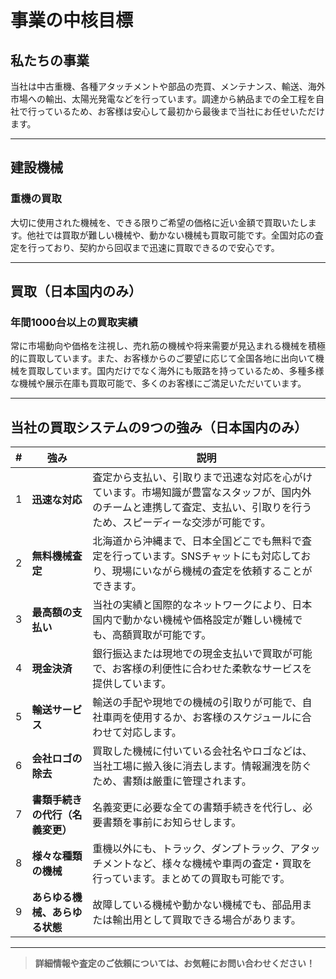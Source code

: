 # 事業の中核目標

## 私たちの事業

当社は中古重機、各種アタッチメントや部品の売買、メンテナンス、輸送、海外市場への輸出、太陽光発電などを行っています。調達から納品までの全工程を自社で行っているため、お客様は安心して最初から最後まで当社にお任せいただけます。

---

## 建設機械

### 重機の買取

大切に使用された機械を、できる限りご希望の価格に近い金額で買取いたします。他社では買取が難しい機械や、動かない機械も買取可能です。全国対応の査定を行っており、契約から回収まで迅速に買取できるので安心です。

---

## 買取（日本国内のみ）

### 年間1000台以上の買取実績

常に市場動向や価格を注視し、売れ筋の機械や将来需要が見込まれる機械を積極的に買取しています。また、お客様からのご要望に応じて全国各地に出向いて機械を買取しています。国内だけでなく海外にも販路を持っているため、多種多様な機械や展示在庫も買取可能で、多くのお客様にご満足いただいています。

---

## 当社の買取システムの9つの強み（日本国内のみ）

| # | 強み | 説明 |
|---|-----------|-------------|
| 1 | **迅速な対応** | 査定から支払い、引取りまで迅速な対応を心がけています。市場知識が豊富なスタッフが、国内外のチームと連携して査定、支払い、引取りを行うため、スピーディーな交渉が可能です。 |
| 2 | **無料機械査定** | 北海道から沖縄まで、日本全国どこでも無料で査定を行っています。SNSチャットにも対応しており、現場にいながら機械の査定を依頼することができます。 |
| 3 | **最高額の支払い** | 当社の実績と国際的なネットワークにより、日本国内で動かない機械や価格設定が難しい機械でも、高額買取が可能です。 |
| 4 | **現金決済** | 銀行振込または現地での現金支払いで買取が可能で、お客様の利便性に合わせた柔軟なサービスを提供しています。 |
| 5 | **輸送サービス** | 輸送の手配や現地での機械の引取りが可能で、自社車両を使用するか、お客様のスケジュールに合わせて対応します。 |
| 6 | **会社ロゴの除去** | 買取した機械に付いている会社名やロゴなどは、当社工場に搬入後に消去します。情報漏洩を防ぐため、書類は厳重に管理されます。 |
| 7 | **書類手続きの代行（名義変更）** | 名義変更に必要な全ての書類手続きを代行し、必要書類を事前にお知らせします。 |
| 8 | **様々な種類の機械** | 重機以外にも、トラック、ダンプトラック、アタッチメントなど、様々な機械や車両の査定・買取を行っています。まとめての買取も可能です。 |
| 9 | **あらゆる機械、あらゆる状態** | 故障している機械や動かない機械でも、部品用または輸出用として買取できる場合があります。 |

---

> **詳細情報や査定のご依頼については、お気軽にお問い合わせください！**
